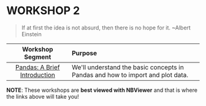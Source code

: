 # WORKSHOP 2

> If at first the idea is not absurd, then there is no hope for it. ~Albert Einstein


| Workshop Segment | Purpose |
|:----------------:|:--------|
| [Pandas: A Brief Introduction](http://nbviewer.jupyter.org/github/NCAR/SOARS2017_DataWorkshops/blob/master/A/ws2/ws02_pandas_intro.ipynb) | We'll understand the basic concepts in Pandas and how to import and plot data. | 

**NOTE**: These workshops are **best viewed with NBViewer** and that is where the links above will take you!
